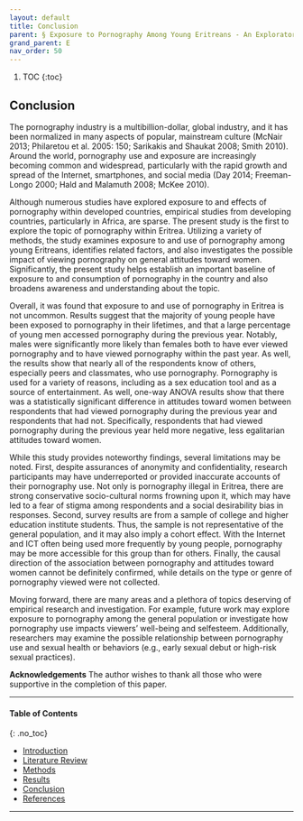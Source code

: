 ```yaml
---
layout: default
title: Conclusion 
parent: § Exposure to Pornography Among Young Eritreans - An Exploratory Study
grand_parent: E 
nav_order: 50 
---
```

<style>
.dont-break-out {
  /* These are technically the same, but use both */
  overflow-wrap: break-word;
  word-wrap: break-word;

     -ms-word-break: break-all;
  /* This is the dangerous one in WebKit, as it breaks things wherever */
  word-break: break-all;
  /* Instead use this non-standard one: */
  word-break: break-word;
}

.youtube-container {
    position: relative;
    width: 100%;
    height: 0;
    padding-bottom: 56.25%;
}
.youtube-video {
    position: absolute;
    top: 0;
    left: 0;
    width: 100%;
    height: 100%;
}

</style>

<div class="dont-break-out" markdown="1">

1. TOC
{:toc}

## Conclusion
The pornography industry is a multibillion-dollar, global industry, and it has been normalized in many aspects of popular, mainstream culture (McNair 2013; Philaretou et al. 2005: 150; Sarikakis and Shaukat 2008; Smith 2010). Around the world, pornography use and exposure are increasingly becoming common and widespread, particularly with the rapid growth and spread of the Internet, smartphones, and social media (Day 2014; Freeman-Longo 2000; Hald and Malamuth 2008; McKee 2010).

Although numerous studies have explored exposure to and effects of pornography within developed countries, empirical studies from developing countries, particularly in Africa, are sparse. The present study is the first to explore the topic of pornography within Eritrea. Utilizing a variety of methods, the study examines exposure to and use of pornography among young Eritreans, identifies related factors, and also investigates the possible impact of viewing pornography on general attitudes toward women. Significantly, the present study helps establish an important baseline of exposure to and consumption of pornography in the country and also broadens awareness and understanding about the topic.

Overall, it was found that exposure to and use of pornography in Eritrea is not uncommon. Results suggest that the majority of young people have been exposed to pornography in their lifetimes, and that a large percentage of young men accessed pornography during the previous year. Notably, males were significantly more likely than females both to have ever viewed pornography and to have viewed pornography within the past year. As well, the results show that nearly all of the respondents know of others, especially peers and classmates, who use pornography. Pornography is used for a variety of reasons, including as a sex education tool and as a source of entertainment. As well, one-way ANOVA results show that there was a statistically significant difference in attitudes toward women between respondents that had viewed pornography during the previous year and respondents that had not. Specifically, respondents that had viewed pornography during the previous year held more negative, less egalitarian attitudes toward women.

While this study provides noteworthy findings, several limitations may be noted. First, despite assurances of anonymity and confidentiality, research participants may have underreported or provided inaccurate accounts of their pornography use. Not only is pornography illegal in Eritrea, there are strong conservative socio-cultural norms frowning upon it, which may have led to a fear of stigma among respondents and a social desirability bias in responses. Second, survey results are from a sample of college and higher education institute students. Thus, the sample is not representative of the general population, and it may also imply a cohort effect. With the Internet and ICT often being used more frequently by young people, pornography may be more accessible for this group than for others. Finally, the causal direction of the association between pornography and attitudes toward women cannot be definitely confirmed, while details on the type or genre of pornography viewed were not collected.

Moving forward, there are many areas and a plethora of topics deserving of empirical research and investigation. For example, future work may explore exposure to pornography among the general population or investigate how pornography use impacts viewers’ well-being and selfesteem. Additionally, researchers may examine the possible relationship between pornography use and sexual health or behaviors (e.g., early sexual debut or high-risk sexual practices).

**Acknowledgements**
The author wishes to thank all those who were supportive in the completion of this paper.

***

#### Table of Contents
{: .no_toc}

<ul><li> <a href="/docs/E/Exposure-to-Pornography-Among-Young-Eritreans-An-Exploratory-Study-1/">Introduction</a></li><li> <a href="/docs/E/Exposure-to-Pornography-Among-Young-Eritreans-An-Exploratory-Study-2/">Literature Review</a></li><li> <a href="/docs/E/Exposure-to-Pornography-Among-Young-Eritreans-An-Exploratory-Study-3/">Methods</a></li><li> <a href="/docs/E/Exposure-to-Pornography-Among-Young-Eritreans-An-Exploratory-Study-4/">Results</a></li><li> <a href="/docs/E/Exposure-to-Pornography-Among-Young-Eritreans-An-Exploratory-Study-5/">Conclusion</a></li><li> <a href="/docs/E/Exposure-to-Pornography-Among-Young-Eritreans-An-Exploratory-Study-6/">References</a></li></ul>

***

</div>

